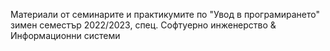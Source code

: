Материали от семинарите и практикумите по "Увод в програмирането"
зимен семестър 2022/2023, спец. Софтуерно инженерство & Информационни системи

